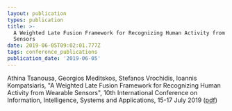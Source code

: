 ```yaml
---
layout: publication
types: publication
title: >-
  A Weighted Late Fusion Framework for Recognizing Human Activity from Wearable 
  Sensors
date: 2019-06-05T09:02:01.777Z
tags: conference_publications
publication_date: '2019-06-05'
---
```

Athina Tsanousa, Georgios Meditskos, Stefanos Vrochidis, Ioannis Kompatsiaris, "A Weighted Late Fusion Framework for Recognizing Human Activity from Wearable  Sensors", 10th International Conference on Information, Intelligence, Systems and Applications, 15-17 July 2019 ([pdf](https://zenodo.org/record/3507004))
